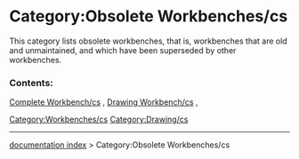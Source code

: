 # Category:Obsolete Workbenches/cs
This category lists obsolete workbenches, that is, workbenches that are old and unmaintained, and which have been superseded by other workbenches.

### Contents:

[Complete Workbench/cs](Complete_Workbench/cs.md) , [Drawing Workbench/cs](Drawing_Workbench/cs.md) ,

[Category:Workbenches/cs](Category:Workbenches/cs.md) [Category:Drawing/cs](Category:Drawing/cs.md)

---
[documentation index](../README.md) > Category:Obsolete Workbenches/cs

